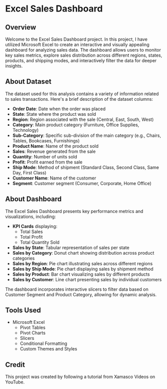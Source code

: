 # Excel Sales Dashboard

## Overview

Welcome to the Excel Sales Dashboard project. In this project, I have utilized Microsoft Excel to create an interactive and visually appealing dashboard for analyzing sales data. The dashboard allows users to monitor key sales metrics, explore sales distribution across different regions, states, products, and shipping modes, and interactively filter the data for deeper insights.

## About Dataset

The dataset used for this analysis contains a variety of information related to sales transactions. Here's a brief description of the dataset columns:

- **Order Date**: Date when the order was placed
- **State**: State where the product was sold
- **Region**: Region associated with the sale (Central, East, South, West)
- **Category**: Main product category (Furniture, Office Supplies, Technology)
- **Sub-Category**: Specific sub-division of the main category (e.g., Chairs, Tables, Bookcases, Furnishings)
- **Product Name**: Name of the product sold
- **Sales**: Revenue generated from the sale
- **Quantity**: Number of units sold
- **Profit**: Profit earned from the sale
- **Ship Mode**: Method of shipment (Standard Class, Second Class, Same Day, First Class)
- **Customer Name**: Name of the customer
- **Segment**: Customer segment (Consumer, Corporate, Home Office)

## About Dashboard

The Excel Sales Dashboard presents key performance metrics and visualizations, including:

- **KPI Cards** displaying:
  - Total Sales
  - Total Profit
  - Total Quantity Sold
- **Sales by State**: Tabular representation of sales per state
- **Sales by Category**: Donut chart showing distribution across product categories
- **Sales by Region**: Pie chart illustrating sales across different regions
- **Sales by Ship Mode**: Pie chart displaying sales by shipment method
- **Sales by Product**: Bar chart visualizing sales by different products
- **Sales by Customer**: Line chart presenting sales by individual customers

The dashboard incorporates interactive slicers to filter data based on Customer Segment and Product Category, allowing for dynamic analysis.

## Tools Used

- Microsoft Excel
  - Pivot Tables
  - Pivot Charts
  - Slicers
  - Conditional Formatting
  - Custom Themes and Styles

## Credit

This project was created by following a tutorial from Xamasco Videos on YouTube.

